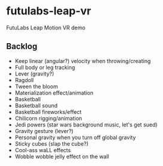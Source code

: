 # futulabs-leap-vr
FutuLabs Leap Motion VR demo

## Backlog
- Keep linear (angular?) velocity when throwing/creating
- Full body or leg tracking
- Lever (gravity?)
- Ragdoll
- Tween the bloom
- Materialization effect/animation
- Basketball
- Basketball sound
- Basketball fireworks/effect
- Chilicorn rigging/animation
- Jedi powers (star wars background music, let's get sued)
- Gravity gesture (lever?)
- Personal gravity when you turn off global gravity
- Sticky cubes (slap the cube?)
- Cool-ass waLL effects
- Wobble wobble jelly effect on the wall
